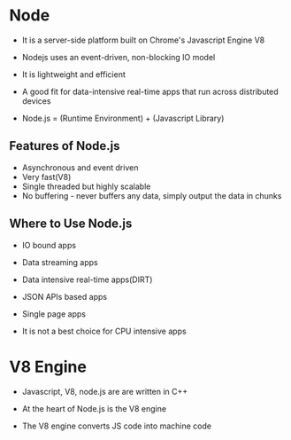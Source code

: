 # Node

- It is a server-side platform built on Chrome's Javascript Engine V8
- Nodejs uses an event-driven, non-blocking IO model
- It is lightweight and efficient
- A good fit for data-intensive real-time apps that run across distributed
  devices

- Node.js = (Runtime Environment) + (Javascript Library)

## Features of Node.js

- Asynchronous and event driven
- Very fast(V8)
- Single threaded but highly scalable
- No buffering - never buffers any data, simply output the data in chunks

## Where to Use Node.js

- IO bound apps
- Data streaming apps
- Data intensive real-time apps(DIRT)
- JSON APIs based apps
- Single page apps

- It is not a best choice for CPU intensive apps
# V8 Engine

- Javascript, V8, node.js are are written in C++

- At the heart of Node.js is the V8 engine

- The V8 engine converts JS code into machine code
